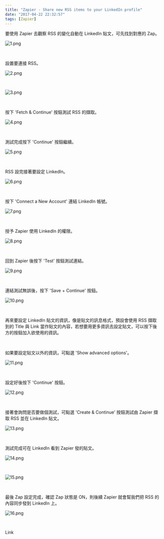 ```yaml
---
title: "Zapier - Share new RSS items to your LinkedIn profile"
date: "2017-04-22 22:32:57"
tags: [Zapier]
---
```



要使用 Zapier 去觀察 RSS 的變化自動在 LinkedIn 貼文，可先找到對應的 Zap。  

<!-- More -->

![1.png](1.png)

<br/>


設置要連接 RSS。  

![2.png](2.png)

<br/>



![3.png](3.png)

<br/>


按下 'Fetch & Continue' 按鈕測試 RSS 的擷取。  

![4.png](4.png)

<br/>


測試完成按下 'Continue' 按鈕繼續。  

![5.png](5.png)

<br/>


RSS 設完接著要設定 LinkedIn。  

![6.png](6.png)

<br/>


按下 'Connect a New Account' 連結 LinkedIn 帳號。  

![7.png](7.png)

<br/>


授予 Zapier 使用 LinkedIn 的權限。  

![8.png](8.png)

<br/>


回到 Zapier 後按下 'Test' 按鈕測試連結。  

![9.png](9.png)

<br/>


連結測試無誤後，按下 'Save + Continue' 按鈕。  

![10.png](10.png)

<br/>


再來要設定 LinkedIn 貼文的資訊，像是貼文的訊息格式，預設會使用 RSS 擷取到的 Title 與 Link 當作貼文的內容，若想要用更多資訊去設定貼文，可以按下後方的按鈕加入欲使用的資訊。  

<br/>


如果要設定貼文以外的資訊，可點選 'Show advanced options'。  

![11.png](11.png)

<br/>


設定好後按下 'Continue' 按鈕。  

![12.png](12.png)

<br/>


接著會詢問是否要做個測試，可點選 'Create & Continue' 按鈕測試由 Zapier 擷取 RSS 並在 LinkedIn 貼文。  

![13.png](13.png)

<br/>


測試完成可在 LinkedIn 看到 Zapier 發的貼文。  

![14.png](14.png)

<br/>


![15.png](15.png)

<br/>


最後 Zap 設定完成，確認 Zap 狀態是 ON，則後續 Zapier 就會幫我們把 RSS 的內容同步發到 LinkedIn 上。  

![16.png](16.png)

<br/>


Link
